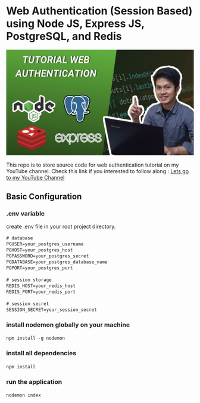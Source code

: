 # Web Authentication (Session Based) using Node JS, Express JS, PostgreSQL, and Redis

![thumbnail](https://github.com/hafizmfadli/Session-Authentication-Nodejs/blob/main/thumbnail.jpg)

This repo is to store source code for web authentication tutorial on my YouTube channel.
Check this link if you interested to follow along : [Lets go to my YouTube Channel](https://www.youtube.com/channel/UCHLrAzxt8nzQrxgK2-llq3Q)

## Basic Configuration

### .env variable
create .env file in your root project directory.
```
# database
PGUSER=your_postgres_username
PGHOST=your_postgres_host
PGPASSWORD=your_postgres_secret
PGDATABASE=your_postgres_database_name
PGPORT=your_postgres_port

# session storage
REDIS_HOST=your_redis_host
REDIS_PORT=your_redis_port

# session secret
SESSION_SECRET=your_session_secret
```
### install nodemon globally on your machine

`npm install -g nodemon`

### install all dependencies

`npm install`

### run the application

`nodemon index`
